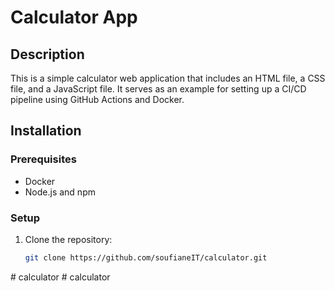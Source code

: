 # Calculator App

## Description
This is a simple calculator web application that includes an HTML file, a CSS file, and a JavaScript file. It serves as an example for setting up a CI/CD pipeline using GitHub Actions and Docker.

## Installation

### Prerequisites
- Docker
- Node.js and npm

### Setup
1. Clone the repository:
   ```bash
   git clone https://github.com/soufianeIT/calculator.git
#   c a l c u l a t o r  
 #   c a l c u l a t o r  
 